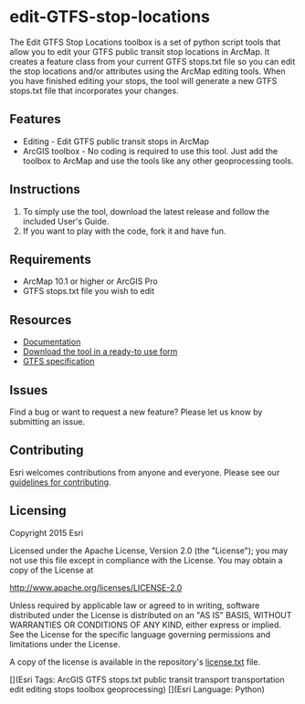 # edit-GTFS-stop-locations

The Edit GTFS Stop Locations toolbox is a set of python script tools that allow you to edit your GTFS public transit stop locations in ArcMap.  It creates a feature class from your current GTFS stops.txt file so you can edit the stop locations and/or attributes using the ArcMap editing tools.  When you have finished editing your stops, the tool will generate a new GTFS stops.txt file that incorporates your changes.

## Features
* Editing - Edit GTFS public transit stops in ArcMap
* ArcGIS toolbox - No coding is required to use this tool.  Just add the toolbox to ArcMap and use the tools like any other geoprocessing tools.

## Instructions

1. To simply use the tool, download the latest release and follow the included User's Guide. 
2. If you want to play with the code, fork it and have fun.

## Requirements

* ArcMap 10.1 or higher or ArcGIS Pro
* GTFS stops.txt file you wish to edit

## Resources

* [Documentation](https://github.com/mmorang/edit-GTFS-stop-locations/blob/master/EditGTFSStopLocations_UsersGuide_0.1.pdf)
* [Download the tool in a ready-to use form](http://www.arcgis.com/home/item.html?id=1f4cb2aac0e7499db98f46cd83beb2bd)
* [GTFS specification](https://developers.google.com/transit/gtfs/reference)

## Issues

Find a bug or want to request a new feature?  Please let us know by submitting an issue.

## Contributing

Esri welcomes contributions from anyone and everyone. Please see our [guidelines for contributing](https://github.com/esri/contributing).

## Licensing
Copyright 2015 Esri

Licensed under the Apache License, Version 2.0 (the "License");
you may not use this file except in compliance with the License.
You may obtain a copy of the License at

   http://www.apache.org/licenses/LICENSE-2.0

Unless required by applicable law or agreed to in writing, software
distributed under the License is distributed on an "AS IS" BASIS,
WITHOUT WARRANTIES OR CONDITIONS OF ANY KIND, either express or implied.
See the License for the specific language governing permissions and
limitations under the License.

A copy of the license is available in the repository's [license.txt](https://github.com/mmorang/edit-GTFS-stop-locations/blob/master/License.txt) file.

[](Esri Tags: ArcGIS GTFS stops.txt public transit transport transportation edit editing stops toolbox geoprocessing)
[](Esri Language: Python)​
